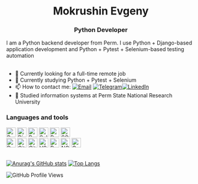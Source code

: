 <h1 align="center">Mokrushin Evgeny</h1>
<h3 align="center">Python Developer</h3>

<div align="left"></left>I am a Python backend developer from Perm. 
I use Python + Django-based application development and Python + Pytest + Selenium-based testing automation </div>

<br>

- 💼 Currently looking for a full-time remote job
- 🌱 Currently studying Python + Pytest + Selenium
- 📫  How to contact me: <a href="mailto:fobos_media@mail.ru "><img alt="Email" src="https://img.shields.io/badge/Email-blue?logo=gmail&logoColor=FFF "></a> <a href="https://t.me/jrush_fobos "><img alt="Telegram" src="https://img.shields.io/badge/Telegram-blue?logo=telegram&logoColor=FFF "></a><a href="https://www.linkedin.com/in/eugene-mokr/" target="_blank"><img src="https://img.shields.io/badge/LinkedIn-blue?logo=linkedin&logoColor=FFF" alt="LinkedIn" /></a>
- 🏫 Studied information systems at Perm State National Research University

### Languages and tools
<div>
<a href="https://www.python.org"><img alt="Python" src="https://img.shields.io/badge/Python-FFF?logo=python&logoColor=FFF&labelColor=3B77A8" height="25px"></a>
<a href="https://www.djangoproject.com"><img alt="Django" src="https://img.shields.io/badge/Django-FFF?logo=django&logoColor=FFF&labelColor=0C4B33" height="25px"></a>
<a href="https://docs.pytest.org"><img alt="Pytest" src="https://img.shields.io/badge/Pytest-FFF?logo=pytest&logoColor=FFF&labelColor=0A9EDC" height="25px"></a>
<a href="https://www.selenium.dev/"><img alt="Selenium" src="https://img.shields.io/badge/Selenium-FFF?logo=selenium&logoColor=FFF&labelColor=43B02A" height="25px"></a>
<a href="https://www.postgresql.org"><img alt="PostgreSQL" src="https://img.shields.io/badge/PostgreSQL-FFF?logo=postgresql&logoColor=FFF&labelColor=4169E1" height="25px"></a>  
<a href="https://www.sqlite.org"><img alt="SQLite" src="https://img.shields.io/badge/SQLite-FFF?logo=sqlite&logoColor=FFF&labelColor=003B57" height="25px"></a>
<br>
<a href="https://www.docker.com"><img alt="Docker" src="https://img.shields.io/badge/Docker-FFF?logo=docker&logoColor=FFF&labelColor=2496ED" height="25px"></a>
<a href="https://github.com/features/actions"><img alt="GitHub Actions" src="https://img.shields.io/badge/GitHub%20Actions-FFF?logo=githubactions&logoColor=FFF&labelColor=2088FF" height="25px"></a>
<a href="https://git-scm.com"><img alt="Git" src="https://img.shields.io/badge/Git-FFF?logo=git&logoColor=FFF&labelColor=F05032" height="25px"></a>
<a href="https://code.visualstudio.com"><img alt="VSCode" src="https://img.shields.io/badge/VSCode-FFF?logo=visualstudiocode&logoColor=FFF&labelColor=007ACC" height="25px"></a>
<a href="https://www.postman.com"><img alt="Postman" src="https://img.shields.io/badge/Postman-FFF?logo=postman&logoColor=FFF&labelColor=FF6C37" height="25px"></a>
<a href="https://nginx.org"><img alt="NGINX" src="https://img.shields.io/badge/NGINX-FFF?logo=nginx&logoColor=FFF&labelColor=009639" height="25px"></a>
<a href="https://gunicorn.org"><img alt="Gunicorn" src="https://img.shields.io/badge/Gunicorn-FFF?logo=gunicorn&logoColor=FFF&labelColor=499848" height="25px"></a>
</div>
<br>

[![Anurag's GitHub stats](https://github-readme-stats.vercel.app/api?username=JRushFobos&show_icons=true&hide_rank=true)](https://github.com/anuraghazra/github-readme-stats) 
[![Top Langs](https://github-readme-stats.vercel.app/api/top-langs/?username=JRushFobos&layout=donut)](https://github.com/anuraghazra/github-readme-stats)

![GitHub Profile Views](https://komarev.com/ghpvc/?username=JRushFobos)
